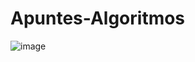 # Apuntes-Algoritmos
![image](https://github.com/user-attachments/assets/729cae41-8e5c-4c02-8127-738ead12807b)
